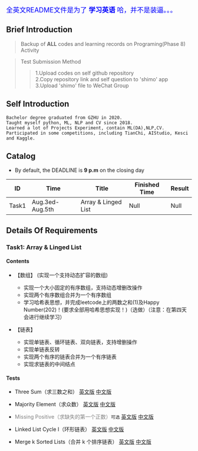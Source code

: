<font color=blue size=4>全英文README文件是为了 __学习英语__ 哈，并不是装逼。。。</font>  

## Brief Introduction
> Backup of __ALL__ codes and learning records on Programing(Phase 8) Activity 

> Test Submission Method  
>> 1.Upload codes on self github repository  
>> 2.Copy repository link and self question to 'shimo' app  
>> 3.Upload 'shimo' file to WeChat Group  

## Self Introduction
```
Bachelor degree graduated from GZHU in 2020.   
Taught myself python, ML, NLP and CV since 2018.  
Learned a lot of Projects Experiment, contain ML(DA),NLP,CV.  
Participated in some competitions, including TianChi, AIStudio, Kesci and Kaggle.  
```

## Catalog
- By default, the DEADLINE is __9 p.m__ on the closing day

| ID | Time | Title | Finished Time | Result |   
| --- | --- | --- | --- | --- |   
| Task1 | Aug.3ed-Aug.5th | Array & Linged List | Null | Null |  

## Details Of Requirements 
### Task1: Array & Linged List
#### Contents
- 【数组】 (实现一个支持动态扩容的数组)  
    - 实现一个大小固定的有序数组，支持动态增删改操作
    - 实现两个有序数组合并为一个有序数组
    - 学习哈希表思想，并完成leetcode上的两数之和(1)及Happy Number(202)！(要求全部用哈希思想实现！)（选做）（注意：在第四天会进行继续学习）

- 【链表】  
    - 实现单链表、循环链表、双向链表，支持增删操作
    - 实现单链表反转
    - 实现两个有序的链表合并为一个有序链表
    - 实现求链表的中间结点


#### Tests
- Three Sum（求三数之和）
[英文版](https://leetcode.com/problems/3sum/)
[中文版](https://leetcode-cn.com/problems/3sum/)

- Majority Element（求众数）
[英文版](https://leetcode.com/problems/majority-element/)
[中文版](https://leetcode-cn.com/problems/majority-element/)

- <font color=gray>Missing Positive（求缺失的第一个正数）</font>`可选`
[英文版](https://leetcode.com/problems/first-missing-positive/)
[中文版](https://leetcode-cn.com/problems/first-missing-positive/)
- Linked List Cycle I（环形链表）
[英文版](https://leetcode.com/problems/linked-list-cycle/)
[中文版](https://leetcode-cn.com/problems/linked-list-cycle/)
- Merge k Sorted Lists（合并 k 个排序链表）
[英文版](https://leetcode.com/problems/merge-k-sorted-lists/)
[中文版](https://leetcode-cn.com/problems/merge-k-sorted-lists/)